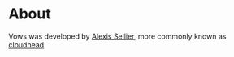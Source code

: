 About
=====

Vows was developed by [Alexis Sellier](http://cloudhead.io), more commonly known as [cloudhead](http://cloudhead.io).
